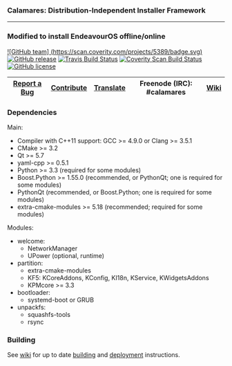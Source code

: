 ### Calamares: Distribution-Independent Installer Framework
---------
### Modified to install EndeavourOS offline/online
[![GitHub team] (https://scan.coverity.com/projects/5389/badge.svg)](https://github.com/endeavouros-teams)
[![GitHub release](https://img.shields.io/github/release/calamares/calamares.svg)](https://github.com/calamares/calamares/releases)
[![Travis Build Status](https://travis-ci.org/calamares/calamares.svg?branch=master)](https://travis-ci.org/calamares/calamares)
[![Coverity Scan Build Status](https://scan.coverity.com/projects/5389/badge.svg)](https://scan.coverity.com/projects/5389)
[![GitHub license](https://img.shields.io/github/license/calamares/calamares.svg)](https://github.com/calamares/calamares/blob/master/LICENSE)

| [Report a Bug](https://github.com/calamares/calamares/issues/new) | [Contribute](https://github.com/calamares/calamares/blob/master/ci/HACKING.md) | [Translate](https://www.transifex.com/projects/p/calamares/) | Freenode (IRC): #calamares | [Wiki](https://github.com/calamares/calamares/wiki) |
|:-----------------------------------------:|:----------------------:|:-----------------------:|:--------------------------:|:--------------------------:|

### Dependencies

Main:
* Compiler with C++11 support: GCC >= 4.9.0 or Clang >= 3.5.1
* CMake >= 3.2
* Qt >= 5.7
* yaml-cpp >= 0.5.1
* Python >= 3.3 (required for some modules)
* Boost.Python >= 1.55.0 (recommended, or PythonQt; one is required for some modules)
* PythonQt (recommended, or Boost.Python; one is required for some modules)
* extra-cmake-modules >= 5.18 (recommended; required for some modules)

Modules:
* welcome:
  * NetworkManager
  * UPower (optional, runtime)
* partition:
  * extra-cmake-modules
  * KF5: KCoreAddons, KConfig, KI18n, KService, KWidgetsAddons
  * KPMcore >= 3.3
* bootloader:
  * systemd-boot or GRUB
* unpackfs:
  * squashfs-tools
  * rsync

### Building

See [wiki](https://github.com/calamares/calamares/wiki) for up to date
[building](https://github.com/calamares/calamares/wiki/Develop-Guide)
and [deployment](https://github.com/calamares/calamares/wiki/Deploy-Guide)
instructions.
